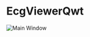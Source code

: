 EcgViewerQwt
=========

![Main Window](https://raw.github.com/JmyAlex/Ecg_Viewer_Qwt/master/ecg_viewer_qwt.png)